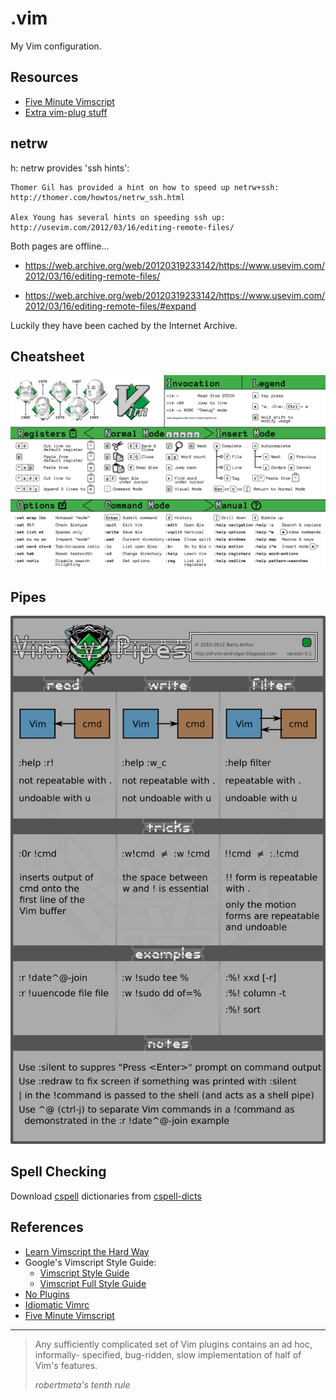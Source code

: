# .vim

My Vim configuration.

## Resources

- [Five Minute Vimscript](http://andrewscala.com/vimscript/)
- [Extra vim-plug stuff](https://github.com/junegunn/vim-plug/wiki/extra)

## netrw

h: netrw provides 'ssh hints':

```vimdoc
Thomer Gil has provided a hint on how to speed up netrw+ssh:
http://thomer.com/howtos/netrw_ssh.html

Alex Young has several hints on speeding ssh up:
http://usevim.com/2012/03/16/editing-remote-files/
```

Both pages are offline...

- <https://web.archive.org/web/20120319233142/https://www.usevim.com/2012/03/16/editing-remote-files/>

- <https://web.archive.org/web/20120319233142/https://www.usevim.com/2012/03/16/editing-remote-files/#expand>
<!-- TODO: add image sources -->

Luckily they have been cached by the Internet Archive.

## Cheatsheet

![Vim Cheatsheet](./assets/vim-cheatsheet.png)

## Pipes

![Vim Pipes](./assets/vim-pipes.png)

## Spell Checking

Download [cspell](http://streetsidesoftware.github.io/cspell/)
dictionaries from [cspell-dicts](https://github.com/streetsidesoftware/cspell-dicts/tree/main/dictionaries)

## References

- [Learn Vimscript the Hard Way](https://learnvimscriptthehardway.stevelosh.com/)
- Google's Vimscript Style Guide:
  - [Vimscript Style Guide](https://google.github.io/styleguide/vimscriptguide.xml)
  - [Vimscript Full Style Guide](https://google.github.io/styleguide/vimscriptfull.xml)
- [No Plugins](https://github.com/changemewtf/no_plugins)
- [Idiomatic Vimrc](https://github.com/romainl/idiomatic-vimrcr)
- [Five Minute Vimscript](http://andrewscala.com/vimscript/)

---

> Any sufficiently complicated set of Vim plugins contains an ad hoc, informally-
> specified, bug-ridden, slow implementation of half of Vim's features.
>
> _robertmeta's tenth rule_

